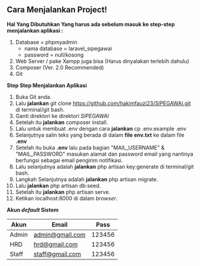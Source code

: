 ## Cara Menjalankan Project!
 
 **Hal Yang Dibutuhkan Yang harus ada sebelum masuk ke step-step menjalankan aplikasi :**
1. Database = phpmyadmin 
    * nama database = laravel_sipegawai
    * password = null/kosong
2. Web Server / pake Xampp juga bisa (Harus dinyalakan terlebih dahulu)
3. Composer (Ver. 2.0 Recommended)
4. Git 



**Step Step Menjalankan Aplikasi**
1. Buka Git anda.
2. Lalu **jalankan** git clone https://github.com/hakimfauzi23/SIPEGAWAI.git di terminal/git bash.
3. Ganti direktori ke direktori *SIPEGAWAI*
4. Setelah itu **jalankan** composer install.
5. Lalu untuk membuat .env dengan cara **jalankan** cp .env.example .env
6. Selanjutnya salin teks yang berada di dalam **file env.txt** ke dalam file **.env**
7. Setelah itu buka **.env** lalu pada bagian "MAIL_USERNAME" & "MAIL_PASSWORD" masukan alamat dan password email yang nantinya berfungsi sebagai email pengirim notifikasi.
8. Lalu selanjutnya adalah **jalankan** php artisan key:generate di terminal/git bash.
9. Langkah Selanjutnya adalah **jalankan** php artisan migrate.
10. Lalu **jalankan** php artisan db:seed.
11. Setelah itu **jalankan** php artisan serve.
12. Ketikan localhost:8000 di dalam *browser*.



**Akun *default* Sistem**

| Akun  | Email | Pass |
| ----- | ----- | ---------|
| Admin   | admin@gmail.com  | 123456|
| HRD | hrd@gmail.com | 123456|
| Staff | staff@gmail.com | 123456|


